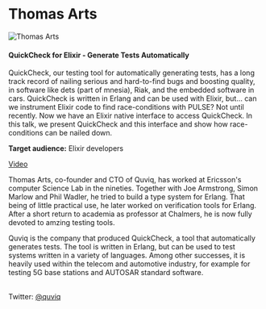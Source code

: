 # Thomas Arts

![Thomas Arts](http://s3.amazonaws.com/esl-conf-stg/media/files/000/000/043/thumbnail/Thomas_Arts.jpg?1459345725)

#### QuickCheck for Elixir - Generate Tests Automatically

QuickCheck, our testing tool for automatically generating tests, has a long track record of nailing serious and hard-to-find bugs and boosting quality, in software like dets (part of mnesia), Riak, and the embedded software in cars. QuickCheck is written in Erlang and can be used with Elixir, but... can we instrument Elixir code to find race-conditions with PULSE? Not until recently. Now we have an Elixir native interface to access QuickCheck. In this talk, we present QuickCheck and this interface and show how race-conditions can be nailed down.

**Target audience:** Elixir developers

[Video](https://www.youtube.com/watch?v=nbpZRm9gl50&feature=youtu.be)

Thomas Arts, co-founder and CTO of Quviq, has worked at Ericsson's computer Science Lab in the nineties. Together with Joe Armstrong, Simon Marlow and Phil Wadler, he tried to build a type system for Erlang. That being of little practical use, he later worked on verification tools for Erlang. After a short return to academia as professor at Chalmers, he is now fully devoted to amzing testing tools.  
  
Quviq is the company that produced QuickCheck, a tool that automatically generates tests. The tool is written in Erlang, but can be used to test systems written in a variety of languages. Among other successes, it is heavily used within the telecom and automotive industry, for example for testing 5G base stations and AUTOSAR standard software.  
 

Twitter: [@quviq](https://twitter.com/quviq)

